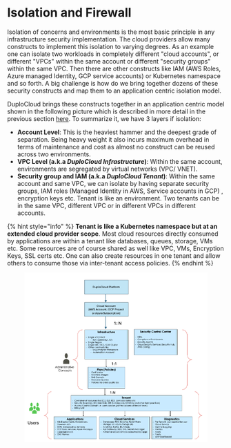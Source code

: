 # Isolation and Firewall

Isolation of concerns and environments is the most basic principle in any infrastructure security implementation. The cloud providers allow many constructs to implement this isolation to varying degrees. As an example one can isolate two workloads in completely different "cloud accounts", or different "VPCs" within the same account or different "security groups" within the same VPC. Then there are other constructs like IAM (AWS Roles, Azure managed Identity, GCP service accounts) or Kubernetes namespace and so forth. A big challenge is how do we bring together dozens of these security constructs and map them to an application centric isolation model.&#x20;

DuploCloud brings these constructs together in an application centric model shown in the following picture which is described in more detail in the previous section [here](../../getting-started/application-focussed-interface/). To summarize it, we have 3 layers if isolation:

* **Account Level**: This is the heaviest hammer and the deepest grade of separation. Being heavy weight it also incurs maximum overhead in terms of maintenance and cost as almost no construct can be reused across two environments.&#x20;
* **VPC Level (a.k.a **_**DuploCloud Infrastructure**_**)**: Within the same account, environments are segregated by virtual networks (VPC/ VNET).
* **Security group and IAM (a.k.a **_**DuploCloud Tenant**_**)**: Within the same account and same VPC, we can isolate by having separate security groups, IAM roles (Managed Identity in AWS, Service accounts in GCP) , encryption keys etc. Tenant is like an environment. Two tenants can be in the same VPC, different VPC or in different VPCs in different accounts.

{% hint style="info" %}
**Tenant is like a Kubernetes namespace but at an extended cloud provider scope**. Most cloud resources directly consumed by applications are within a tenant like databases, queues, storage, VMs etc. Some resources are of course shared as well like VPC, VMs, Encryption Keys, SSL certs etc. One can also create resources in one tenant and allow others to consume those via inter-tenant access policies.  &#x20;
{% endhint %}

<figure><img src="../../.gitbook/assets/image (2) (1).png" alt=""><figcaption></figcaption></figure>

&#x20; &#x20;
